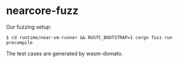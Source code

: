 # nearcore-fuzz
Our fuzzing setup:

```console
$ cd runtime/near-vm-runner && RUSTC_BOOTSTRAP=1 cargo fuzz run precompile
```

The test cases are generated by wasm-domato.
